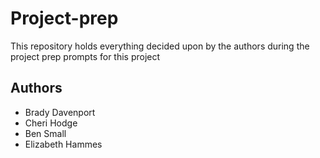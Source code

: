 # Project-prep

This repository holds everything decided upon by the authors during the project prep prompts for this project

## Authors

* Brady Davenport
* Cheri Hodge
* Ben Small
* Elizabeth Hammes

